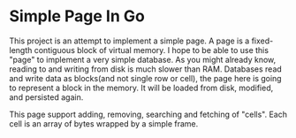 # Simple Page In Go
This project is an attempt to implement a simple page. A page is a fixed-length contiguous block of virtual memory. I hope to be able to use this "page" to implement a very simple database. As you might already know, reading to and writing from disk is much slower than RAM.
Databases read and write data as blocks(and not single row or cell), the page here is going to represent a block in the memory. It will be loaded from disk, modified, and persisted again.

This page support adding, removing, searching and fetching of "cells". Each cell is an array of bytes wrapped by a simple frame.
